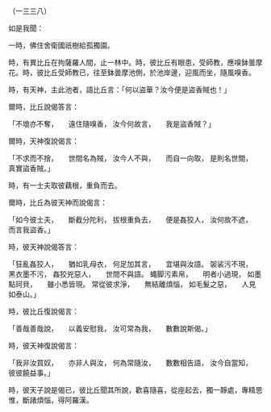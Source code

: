（一三三八）

如是我聞：

一時，佛住舍衛國祇樹給孤獨園。

時，有異比丘在拘薩羅人間，止一林中。時，彼比丘有眼患，受師教，應嗅鉢曇摩花。時，彼比丘受師教已，往至鉢曇摩池側，於池岸邊，迎風而坐，隨風嗅香。

時，有天神，主此池者，語比丘言：「何以盜華？汝今便是盜香賊也！」

爾時，比丘說偈答言：

「不壞亦不奪，　　遠住隨嗅香，
汝今何故言，　　我是盜香賊？」

爾時，天神復說偈言：

「不求而不捨，　　世間名為賊，
汝今人不與，　　而自一向取，
是則名世間，　　真實盜香賊。」

時，有一士夫取彼藕根，重負而去。

爾時，比丘為彼天神而說偈言：

「如今彼士夫，　　斷截分陀利，
拔根重負去，　　便是姦狡人，
汝何故不遮，　　而言我盜香。」

時，彼天神說偈答言：

「狂亂姦狡人，　　猶如乳母衣，
何足加其言，　　宜堪與汝語。
袈裟污不現，　　黑衣墨不污，
姦狡兇惡人，　　世間不與語。
蠅脚污素帛，　　明者小過現，
如墨點珂貝，　　雖小悉皆現。
常從彼求淨，　　無結離煩惱，
如毛髮之惡，　　人見如泰山。」

時，彼比丘復說偈言：

「善哉善哉說，　　以義安慰我，
汝可常為我，　　數數說斯偈。」

時，彼天神復說偈言：

「我非汝買奴，　　亦非人與汝，
何為常隨汝，　　數數相告語，
汝今自當知，　　彼彼饒益事。」

時，彼天子說是偈已，彼比丘聞其所說，歡喜隨喜，從座起去，獨一靜處，專精思惟，斷諸煩惱，得阿羅漢。





